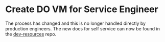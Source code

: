 # Create DO VM for Service Engineer

The process has changed and this is no longer handled directly by production engineers.
The new docs for self service can now be found in the [dev-resources](https://gitlab.com/gitlab-com/dev-resources/blob/master/dev-resources/README.md) repo.
